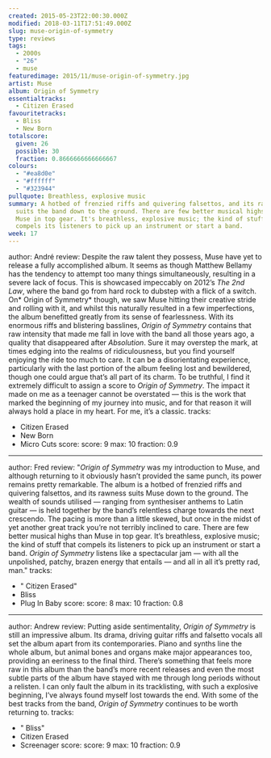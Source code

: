 ```yaml
---
created: 2015-05-23T22:00:30.000Z
modified: 2018-03-11T17:51:49.000Z
slug: muse-origin-of-symmetry
type: reviews
tags:
  - 2000s
  - "26"
  - muse
featuredimage: 2015/11/muse-origin-of-symmetry.jpg
artist: Muse
album: Origin of Symmetry
essentialtracks:
  - Citizen Erased
favouritetracks:
  - Bliss
  - New Born
totalscore:
  given: 26
  possible: 30
  fraction: 0.8666666666666667
colours:
  - "#ea8d0e"
  - "#ffffff"
  - "#323944"
pullquote: Breathless, explosive music
summary: A hotbed of frenzied riffs and quivering falsettos, and its rawness
  suits the band down to the ground. There are few better musical highs than
  Muse in top gear. It's breathless, explosive music; the kind of stuff that
  compels its listeners to pick up an instrument or start a band.
week: 17
---
```

author: André
review: Despite the raw talent they possess, Muse have yet to release a fully
  accomplished album. It seems as though Matthew Bellamy has the tendency to
  attempt too many things simultaneously, resulting in a severe lack of focus.
  This is showcased impeccably on 2012’s *The 2nd Law*, where the band go from
  hard rock to dubstep with a flick of a switch. On* Origin of Symmetry* though,
  we saw Muse hitting their creative stride and rolling with it, and whilst this
  naturally resulted in a few imperfections, the album benefitted greatly from
  its sense of fearlessness. With its enormous riffs and blistering basslines,
  *Origin of Symmetry* contains that raw intensity that made me fall in love
  with the band all those years ago, a quality that disappeared after
  *Absolution*. Sure it may overstep the mark, at times edging into the realms
  of ridiculousness, but you find yourself enjoying the ride too much to care.
  It can be a disorientating experience, particularly with the last portion of
  the album feeling lost and bewildered, though one could argue that’s all part
  of its charm. To be truthful, I find it extremely difficult to assign a score
  to *Origin of Symmetry*. The impact it made on me as a teenager cannot be
  overstated — this is the work that marked the beginning of my journey into
  music, and for that reason it will always hold a place in my heart. For me,
  it’s a classic.
tracks:
  - Citizen Erased
  - ­New Born
  - ­Micro Cuts
score:
  score: 9
  max: 10
  fraction: 0.9
---
author: Fred
review: "*Origin of Symmetry* was my introduction to Muse, and although
  returning to it obviously hasn’t provided the same punch, its power remains
  pretty remarkable. The album is a hotbed of frenzied riffs and quivering
  falsettos, and its rawness suits Muse down to the ground. The wealth of sounds
  utilised — ranging from synthesiser anthems to Latin guitar — is held together
  by the band’s relentless charge towards the next crescendo. The pacing is more
  than a little skewed, but once in the midst of yet another great track you’re
  not terribly inclined to care. There are few better musical highs than Muse in
  top gear. It’s breathless, explosive music; the kind of stuff that compels its
  listeners to pick up an instrument or start a band. *Origin of Symmetry*
  listens like a spectacular jam — with all the unpolished, patchy, brazen
  energy that entails — and all in all it’s pretty rad, man."
tracks:
  - " Citizen Erased"
  - ­Bliss
  - ­Plug In Baby
score:
  score: 8
  max: 10
  fraction: 0.8
---
author: Andrew
review: Putting aside sentimentality, *Origin of Symmetry* is still an
  impressive album. Its drama, driving guitar riffs and falsetto vocals all set
  the album apart from its contemporaries. Piano and synths line the whole
  album, but animal bones and organs make major appearances too, providing an
  eeriness to the final third. There’s something that feels more raw in this
  album than the band’s more recent releases and even the most subtle parts of
  the album have stayed with me through long periods without a relisten. I can
  only fault the album in its tracklisting, with such a explosive beginning,
  I’ve always found myself lost towards the end. With some of the best tracks
  from the band, *Origin of Symmetry* continues to be worth returning to.
tracks:
  - " Bliss"
  - ­Citizen Erased
  - ­Screenager
score:
  score: 9
  max: 10
  fraction: 0.9
